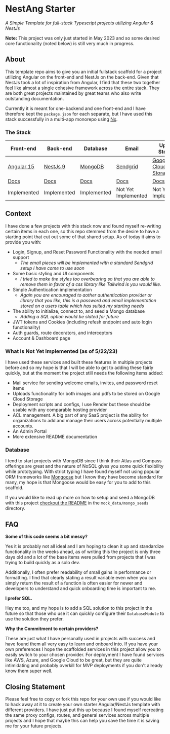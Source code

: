 # NestAng Starter
_A Simple Template for full-stack Typescript projects utilizing Angular & NestJs_

**Note:** This project was only just started in May 2023 and so some desired core functionality (noted below) is still very much in progress.

## About
This template repo aims to give you an initial fullstack scaffold for a project utilizing Angular on the front-end and NestJs on the back-end. Given that NestJs took a lot of inspiration from Angular, I find that these two together feel like almost a single cohesive framework across the entire stack. They are both great projects maintained by great teams who also write outstanding documentation.

Currently it is meant for one-backend and one front-end and I have therefore kept the `package.json` for each separate, but I have used this stack successfully in a multi-app monorepo using [Nx](https://nx.dev/).

### The Stack
| Front-end                                               | Back-end                         | Database                          | Email                                                                                         | Upload Storage                                   | Deployment                            |
|---------------------------------------------------------|----------------------------------|-----------------------------------|-----------------------------------------------------------------------------------------------|--------------------------------------------------|---------------------------------------|
| [Angular 15](https://angular.io/)                       | [NestJs 9](https://nestjs.com/)  | [MongoDB](https://www.mongodb.com/) | [Sendgrid](https://sendgrid.com/)                                                             | [Google Cloud Storage](https://cloud.google.com/) | [Render](https://render.com/)         |
| [Docs](https://angular.io/guide/developer-guide-overview) | [Docs](https://docs.nestjs.com/) | [Docs](https://www.mongodb.com/docs/drivers/node/current/)                          | [Docs](https://docs.sendgrid.com/api-reference/how-to-use-the-sendgrid-v3-api/authentication) | [Docs](https://cloud.google.com/storage)         | [Docs](https://render.com/docs/#node) |
| Implemented | Implemented | Implemented | Not Yet Implemented | Not Yet Implemented | Not Yet Implemented |                                      |


## Context
I have done a few projects with this stack now and found myself re-writing certain items in each one, so this repo stemmed from the desire to have a starting point that cut out some of that shared setup. As of today it aims to provide you with:

- Login, Signup, and Reset Password Functionality with the needed email support
  - _The email pieces will be implemented with a standard Sendgrid setup I have come to use soon_
- Some basic styling and UI components
  - _I tried to make the styles too overbearing so that you are able to remove them in favor of a css library like Tailwind is you would like._
- Simple Authentication implementation
  - _Again you are encouraged to aother authentication provider or library that you like, this is a password and email implementation stored on a users table which has suited my starting needs_
- The ability to initialize, connect to, and seed a Mongo database
    - _Adding a SQL option would be slated for future_
- JWT tokens and Cookies (including refesh endpoint and auto login functionality)
- Auth guards, route decorators, and interceptors
- Account & Dashboard page

### What Is Not Yet Implemented (as of 5/22/23)
I have used these services and built these features in multiple projects before and so my hope is that I will be able to get to adding these fairly quickly, but at the moment the project still needs the following items added:
- Mail service for sending welcome emails, invites, and password reset items
- Uploads functionality for both images and pdfs to be stored on Google Cloud Storage
- Deployment scripts and configs, I use Render but these should be usable with any comparable hosting provider
- ACL management. A big part of any SaaS project is the ability for organizations to add and manage their users across potentially multiple accounts.
- An Admin Portal
- More extensive README documentation

### Database
I tend to start projects with MongoDB since I think their Atlas and Compass offerings are great and the nature of NoSQL gives you some quick flexibility while prototyping. With strict typing I have found myself not using popular ORM frameworks like [Mongoose](https://mongoosejs.com/docs/) but I know they have become standard for many, my hope is that Mongoose would be easy for you to add to this scaffold. 

If you would like to read up more on how to setup and seed a MongoDB with this project [checkout the README](mock_data/mongo_seeds/README.md) in the `mock_data/mongo_seeds` directory. 

## FAQ
**Some of this code seems a bit messy?**

Yes it is probably not all ideal and I am hoping to clean it up and standardize functionality in the weeks ahead, as of writing this the project is only three days old and a lot of the base items were pulled from projects that I was trying to build quickly as a solo dev.

Additionally, I often prefer readability of small gains in performance or formatting. I find that clearly stating a result variable even when you can simply return the result of a function is often easier for newer and developers to understand and quick onboarding time is important to me.

**I prefer SQL.**

Hey me too, and my hope is to add a SQL solution to this project in the future so that those who use it can quickly configure their `DatabaseModule` to use the solution they prefer.  

**Why the Commitment to certain providers?**

These are just what I have personally used in projects with success and have found them all very easy to learn and onboard into. If you have your own preferences I hope the scaffolded services in this project allow you to easily switch to your chosen provider. For deployment I have found services like AWS, Azure, and Google Cloud to be great, but they are quite intimidating and probably overkill for MVP deployments if you don't already know them super well. 

## Closing Statement
Please feel free to copy or fork this repo for your own use if you would like to hack away at it to create your own starter Angular/NestJs template with different providers. I have just put this up because I found myself recreating the same proxy configs, routes, and general services across multiple projects and I hope that maybe this can help you save the time it is saving me for your future projects.

